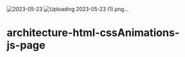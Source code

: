 ![2023-05-23](https://github.com/caiomelotec/architecture-html-cssAnimations-js-page/assets/74388750/04c9e3f0-ffe3-422f-aea2-1430192f7b66)
![Uploading 2023-05-23 (1).png…]()

# architecture-html-cssAnimations-js-page
